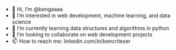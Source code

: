 - 👋 Hi, I’m @bengaaaa
- 👀 I’m interested in web development, machine learning, and data science
- 🌱 I’m currently learning data structures and algorithms in python
- 💞️ I’m looking to collaborate on web development projects
- 📫 How to reach me: linkedin.com/in/bencriteser
